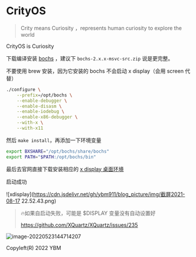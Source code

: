 # CrityOS

> Crity means Curiosity ，represents human curiosity to explore the world

CrityOS is Curiosity



下载编译安装 [bochs](https://sourceforge.net/projects/bochs/files/bochs/2.6.10/) ，建议下 `bochs-2.x.x-msvc-src.zip` 说是更完整。

不要使用 brew 安装，因为它安装的 bochs 不会启动 x display（会用 screen 代替）

```bash
./configure \
    --prefix=/opt/bochs \
    --enable-debugger \
    --enable-disasm \
    --enable-iodebug \
    --enable-x86-debugger \
    --with-x \
    --with-x11
```

然后 `make install`，再添加一下环境变量

```bash
export BXSHARE="/opt/bochs/share/bochs"
export PATH="$PATH:/opt/bochs/bin"
```

最后去官网直接下载安装相应的 [x display 桌面环境](https://www.xquartz.org/)

启动成功

![xdisplay](https://cdn.jsdelivr.net/gh/ybm911/blog_picture/img/截屏2021-08-17 22.52.43.png)

> 🔥如果自启动失败，可能是 $DISPLAY 变量没有自动设置好
>
> https://github.com/XQuartz/XQuartz/issues/235

![image-20220523144714207](https://cdn.jsdelivr.net/gh/ybm911/blog_picture/img/image-20220523144714207.png)





Copyleft(R) 2022 YBM
